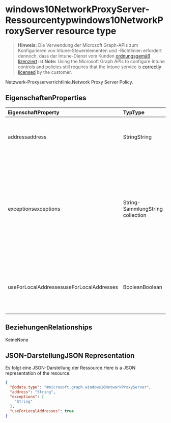 # <a name="windows10networkproxyserver-resource-type"></a><span data-ttu-id="f6af7-101">windows10NetworkProxyServer-Ressourcentyp</span><span class="sxs-lookup"><span data-stu-id="f6af7-101">windows10NetworkProxyServer resource type</span></span>

> <span data-ttu-id="f6af7-102">**Hinweis:** Die Verwendung der Microsoft Graph-APIs zum Konfigurieren von Intune-Steuerelementen und -Richtlinien erfordert dennoch, dass der Intune-Dienst vom Kunden [ordnungsgemäß lizenziert](https://go.microsoft.com/fwlink/?linkid=839381) ist.</span><span class="sxs-lookup"><span data-stu-id="f6af7-102">**Note:** Using the Microsoft Graph APIs to configure Intune controls and policies still requires that the Intune service is [correctly licensed](https://go.microsoft.com/fwlink/?linkid=839381) by the customer.</span></span>

<span data-ttu-id="f6af7-103">Netzwerk-Proxyserverrichtlinie.</span><span class="sxs-lookup"><span data-stu-id="f6af7-103">Network Proxy Server Policy.</span></span>
## <a name="properties"></a><span data-ttu-id="f6af7-104">Eigenschaften</span><span class="sxs-lookup"><span data-stu-id="f6af7-104">Properties</span></span>
|<span data-ttu-id="f6af7-105">Eigenschaft</span><span class="sxs-lookup"><span data-stu-id="f6af7-105">Property</span></span>|<span data-ttu-id="f6af7-106">Typ</span><span class="sxs-lookup"><span data-stu-id="f6af7-106">Type</span></span>|<span data-ttu-id="f6af7-107">Beschreibung</span><span class="sxs-lookup"><span data-stu-id="f6af7-107">Description</span></span>|
|:---|:---|:---|
|<span data-ttu-id="f6af7-108">address</span><span class="sxs-lookup"><span data-stu-id="f6af7-108">address</span></span>|<span data-ttu-id="f6af7-109">String</span><span class="sxs-lookup"><span data-stu-id="f6af7-109">String</span></span>|<span data-ttu-id="f6af7-110">Adresse des Proxyservers.</span><span class="sxs-lookup"><span data-stu-id="f6af7-110">Address to the proxy server.</span></span> <span data-ttu-id="f6af7-111">Geben Sie eine Adresse im Format <server>\[":"<port>\] an.</span><span class="sxs-lookup"><span data-stu-id="f6af7-111">Specify an address in the format <server>\[“:”<port>\]</span></span>|
|<span data-ttu-id="f6af7-112">exceptions</span><span class="sxs-lookup"><span data-stu-id="f6af7-112">exceptions</span></span>|<span data-ttu-id="f6af7-113">String-Sammlung</span><span class="sxs-lookup"><span data-stu-id="f6af7-113">String collection</span></span>|<span data-ttu-id="f6af7-114">Adressen, die den Proxyserver nicht verwenden sollten.</span><span class="sxs-lookup"><span data-stu-id="f6af7-114">Addresses that should not use the proxy server.</span></span> <span data-ttu-id="f6af7-115">Das System verwendet den Proxyserver nicht für Adressen, die mit den Angaben in diesem Knoten beginnen.</span><span class="sxs-lookup"><span data-stu-id="f6af7-115">The system will not use the proxy server for addresses beginning with what is specified in this node.</span></span>|
|<span data-ttu-id="f6af7-116">useForLocalAddresses</span><span class="sxs-lookup"><span data-stu-id="f6af7-116">useForLocalAddresses</span></span>|<span data-ttu-id="f6af7-117">Boolean</span><span class="sxs-lookup"><span data-stu-id="f6af7-117">Boolean</span></span>|<span data-ttu-id="f6af7-118">Gibt an, ob der Proxyserver für lokale (Intranet-)Adressen verwendet werden soll.</span><span class="sxs-lookup"><span data-stu-id="f6af7-118">Specifies whether the proxy server should be used for local (intranet) addresses.</span></span>|

## <a name="relationships"></a><span data-ttu-id="f6af7-119">Beziehungen</span><span class="sxs-lookup"><span data-stu-id="f6af7-119">Relationships</span></span>
<span data-ttu-id="f6af7-120">Keine</span><span class="sxs-lookup"><span data-stu-id="f6af7-120">None</span></span>
## <a name="json-representation"></a><span data-ttu-id="f6af7-121">JSON-Darstellung</span><span class="sxs-lookup"><span data-stu-id="f6af7-121">JSON Representation</span></span>
<span data-ttu-id="f6af7-122">Es folgt eine JSON-Darstellung der Ressource.</span><span class="sxs-lookup"><span data-stu-id="f6af7-122">Here is a JSON representation of the resource.</span></span>
<!-- {
  "blockType": "resource",
  "@odata.type": "microsoft.graph.windows10NetworkProxyServer"
}
-->
``` json
{
  "@odata.type": "#microsoft.graph.windows10NetworkProxyServer",
  "address": "String",
  "exceptions": [
    "String"
  ],
  "useForLocalAddresses": true
}
```



